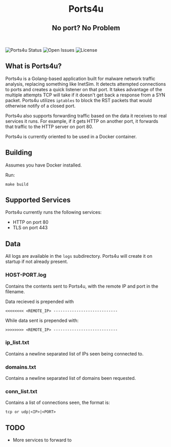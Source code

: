 <h1 align="center">Ports4u</h1>

<h2 align="center">No port? No Problem</h2>
<br/>

![Ports4u Status](https://github.com/bocajspear1/ports4u/actions/workflows/test.yml/badge.svg)
![Open Issues](https://img.shields.io/github/issues-raw/bocajspear1/ports4u)
![License](https://img.shields.io/github/license/bocajspear1/ports4u)

## What is Ports4u?

Ports4u is a Golang-based application built for malware network traffic analysis, replacing something like InetSim. It detects attempted connections to ports and creates a quick listener on that port. It takes advantage of the multiple attempts TCP will take if it doesn't get back a response from a SYN packet. Ports4u utilizes `iptables` to block the RST packets that would otherwise notify of a closed port.

Ports4u also supports forwarding traffic based on the data it receives to real services it runs. For example, if it gets HTTP on another port, it forwards that traffic to the HTTP server on port 80.

Ports4u is currently oriented to be used in a Docker container.

## Building

Assumes you have Docker installed.

Run:
```
make build
```

## Supported Services

Ports4u currently runs the following services:

* HTTP on port 80
* TLS on port 443

## Data

All logs are available in the `logs` subdirectory. Ports4u will create it on startup if not already present.

### HOST-PORT.log

Contains the contents sent to Ports4u, with the remote IP and port in the filename.

Data recieved is prepended with 
```
<<<<<<<< <REMOTE_IP> ----------------------------
```

While data sent is prepended with:
```
>>>>>>>> <REMOTE_IP> ----------------------------
```
### ip_list.txt

Contains a newline separated list of IPs seen being connected to.

### domains.txt

Contains a newline separated list of domains been requested.

### conn_list.txt

Contains a list of connections seen, the format is:

```
tcp or udp|<IP>|<PORT>
```

## TODO

* More services to forward to